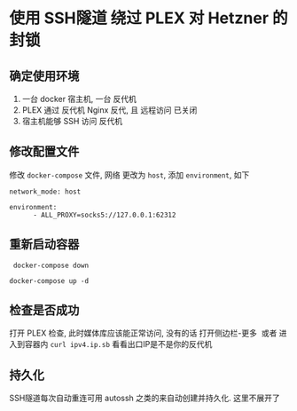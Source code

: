 # 


# 使用 SSH隧道 绕过 PLEX 对 Hetzner 的封锁
## 确定使用环境
1. 一台 docker 宿主机, 一台 反代机
2. PLEX 通过 反代机 Nginx 反代, 且 远程访问 已关闭
3. 宿主机能够 SSH 访问 反代机

## 修改配置文件
修改 `docker-compose` 文件, 网络 更改为 `host`, 添加 `environment`, 如下
```
network_mode: host

```
```
environment:
      - ALL_PROXY=socks5://127.0.0.1:62312

```
## 重新启动容器
```
 docker-compose down
 ```
 ```
 docker-compose up -d
 ```
## 检查是否成功
 打开 PLEX 检查, 此时媒体库应该能正常访问, 没有的话 打开侧边栏-更多
 或者 进入到容器内 `curl ipv4.ip.sb` 看看出口IP是不是你的反代机

## 持久化
SSH隧道每次自动重连可用 autossh 之类的来自动创建并持久化. 这里不展开了
